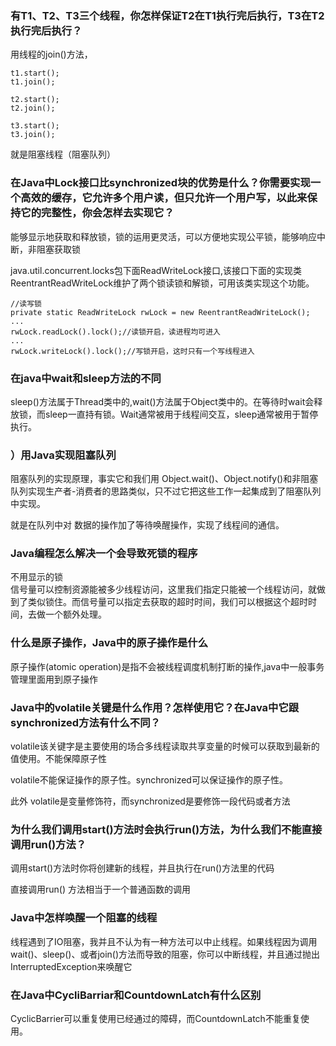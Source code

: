 ### 有T1、T2、T3三个线程，你怎样保证T2在T1执行完后执行，T3在T2执行完后执行？

用线程的join()方法，
	
	t1.start(); 
	t1.join();
	
	t2.start(); 
	t2.join();
	
	t3.start(); 
	t3.join();

就是阻塞线程（阻塞队列）


### 在Java中Lock接口比synchronized块的优势是什么？你需要实现一个高效的缓存，它允许多个用户读，但只允许一个用户写，以此来保持它的完整性，你会怎样去实现它？

能够显示地获取和释放锁，锁的运用更灵活，可以方便地实现公平锁，能够响应中断，非阻塞获取锁

java.util.concurrent.locks包下面ReadWriteLock接口,该接口下面的实现类ReentrantReadWriteLock维护了两个锁读锁和解锁，可用该类实现这个功能。

    //读写锁
	private static ReadWriteLock rwLock = new ReentrantReadWriteLock();
    ...
    rwLock.readLock().lock();//读锁开启，读进程均可进入
    ...
    rwLock.writeLock().lock();//写锁开启，这时只有一个写线程进入


### 在java中wait和sleep方法的不同

sleep()方法属于Thread类中的,wait()方法属于Object类中的。在等待时wait会释放锁，而sleep一直持有锁。Wait通常被用于线程间交互，sleep通常被用于暂停执行。

### ）用Java实现阻塞队列

阻塞队列的实现原理，事实它和我们用 Object.wait()、Object.notify()和非阻塞队列实现生产者-消费者的思路类似，只不过它把这些工作一起集成到了阻塞队列中实现。


就是在队列中对 数据的操作加了等待唤醒操作，实现了线程间的通信。

### Java编程怎么解决一个会导致死锁的程序

不用显示的锁</br>
信号量可以控制资源能被多少线程访问，这里我们指定只能被一个线程访问，就做到了类似锁住。而信号量可以指定去获取的超时时间，我们可以根据这个超时时间，去做一个额外处理。

### 什么是原子操作，Java中的原子操作是什么

原子操作(atomic operation)是指不会被线程调度机制打断的操作,java中一般事务管理里面用到原子操作


###  Java中的volatile关键是什么作用？怎样使用它？在Java中它跟synchronized方法有什么不同？

volatile该关键字是主要使用的场合多线程读取共享变量的时候可以获取到最新的值使用。不能保障原子性

volatile不能保证操作的原子性。synchronized可以保证操作的原子性。

此外 volatile是变量修饰符，而synchronized是要修饰一段代码或者方法

### 为什么我们调用start()方法时会执行run()方法，为什么我们不能直接调用run()方法？

调用start()方法时你将创建新的线程，并且执行在run()方法里的代码

直接调用run() 方法相当于一个普通函数的调用


### Java中怎样唤醒一个阻塞的线程

线程遇到了IO阻塞，我并且不认为有一种方法可以中止线程。如果线程因为调用wait()、sleep()、或者join()方法而导致的阻塞，你可以中断线程，并且通过抛出InterruptedException来唤醒它

### 在Java中CycliBarriar和CountdownLatch有什么区别

CyclicBarrier可以重复使用已经通过的障碍，而CountdownLatch不能重复使用。

